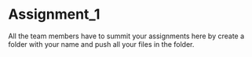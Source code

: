 # Assignment_1
All the team members have to summit your assignments here by create a folder with your name and push all your files in the folder.
